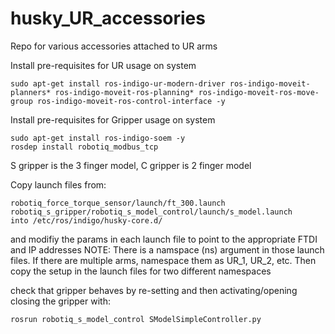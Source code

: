 # husky_UR_accessories
Repo for various accessories attached to UR arms

Install pre-requisites for UR usage on system
```
sudo apt-get install ros-indigo-ur-modern-driver ros-indigo-moveit-planners* ros-indigo-moveit-ros-planning* ros-indigo-moveit-ros-move-group ros-indigo-moveit-ros-control-interface -y
```

Install pre-requisites for Gripper usage on system
```
sudo apt-get install ros-indigo-soem -y
rosdep install robotiq_modbus_tcp
```
S gripper is the 3 finger model, C gripper is 2 finger model


Copy launch files from:
```
robotiq_force_torque_sensor/launch/ft_300.launch
robotiq_s_gripper/robotiq_s_model_control/launch/s_model.launch
into /etc/ros/indigo/husky-core.d/
```
and modifiy the params in each launch file to point to the appropriate FTDI and IP addresses
NOTE: There is a namspace (ns) argument in those launch files. If there are multiple arms, namespace them as UR_1, UR_2, etc.
Then copy the setup in the launch files for two different namespaces 

check that gripper behaves by re-setting and then activating/opening closing the gripper with:
```
rosrun robotiq_s_model_control SModelSimpleController.py
```
